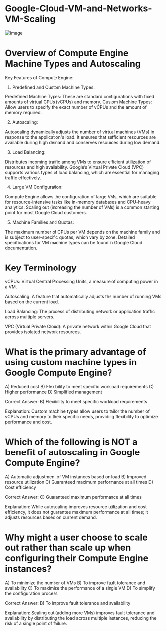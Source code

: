 # Google-Cloud-VM-and-Networks-VM-Scaling

![image](https://github.com/iahalkhatib/Google-Cloud-VM-and-Networks-VM-Scaling/assets/170050432/b6fa94bd-e51c-4295-9a0c-3f48c2bafc98)


# Overview of Compute Engine Machine Types and Autoscaling

Key Features of Compute Engine:

1. Predefined and Custom Machine Types:

Predefined Machine Types: These are standard configurations with fixed amounts of virtual CPUs (vCPUs) and memory.
Custom Machine Types: Allow users to specify the exact number of vCPUs and the amount of memory required.

2. Autoscaling:

Autoscaling dynamically adjusts the number of virtual machines (VMs) in response to the application's load.
It ensures that sufficient resources are available during high demand and conserves resources during low demand.

3. Load Balancing:

Distributes incoming traffic among VMs to ensure efficient utilization of resources and high availability.
Google’s Virtual Private Cloud (VPC) supports various types of load balancing, which are essential for managing traffic effectively.

4. Large VM Configuration:

Compute Engine allows the configuration of large VMs, which are suitable for resource-intensive tasks like in-memory databases and CPU-heavy analytics.
Scaling out (increasing the number of VMs) is a common starting point for most Google Cloud customers.

5. Machine Families and Quotas:

The maximum number of CPUs per VM depends on the machine family and is subject to user-specific quotas, which vary by zone.
Detailed specifications for VM machine types can be found in Google Cloud documentation.

# Key Terminology

vCPUs: Virtual Central Processing Units, a measure of computing power in a VM.

Autoscaling: A feature that automatically adjusts the number of running VMs based on the current load.

Load Balancing: The process of distributing network or application traffic across multiple servers.

VPC (Virtual Private Cloud): A private network within Google Cloud that provides isolated network resources.

# What is the primary advantage of using custom machine types in Google Compute Engine?

A) Reduced cost
B) Flexibility to meet specific workload requirements
C) Higher performance
D) Simplified management

Correct Answer: B) Flexibility to meet specific workload requirements

Explanation: Custom machine types allow users to tailor the number of vCPUs and memory to their specific needs, providing flexibility to optimize performance and cost.

# Which of the following is NOT a benefit of autoscaling in Google Compute Engine?

A) Automatic adjustment of VM instances based on load
B) Improved resource utilization
C) Guaranteed maximum performance at all times
D) Cost efficiency

Correct Answer: C) Guaranteed maximum performance at all times

Explanation: While autoscaling improves resource utilization and cost efficiency, it does not guarantee maximum performance at all times; it adjusts resources based on current demand.

# Why might a user choose to scale out rather than scale up when configuring their Compute Engine instances?

A) To minimize the number of VMs
B) To improve fault tolerance and availability
C) To maximize the performance of a single VM
D) To simplify the configuration process

Correct Answer: B) To improve fault tolerance and availability

Explanation: Scaling out (adding more VMs) improves fault tolerance and availability by distributing the load across multiple instances, reducing the risk of a single point of failure.
